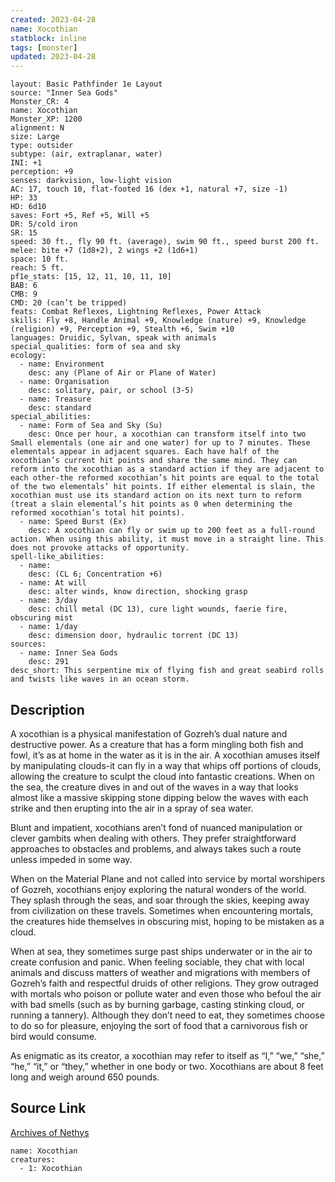 ```yaml
---
created: 2023-04-28
name: Xocothian
statblock: inline
tags: [monster]
updated: 2023-04-28
---
```

```statblock
layout: Basic Pathfinder 1e Layout
source: "Inner Sea Gods"
Monster_CR: 4
name: Xocothian
Monster_XP: 1200
alignment: N
size: Large
type: outsider
subtype: (air, extraplanar, water)
INI: +1
perception: +9
senses: darkvision, low-light vision
AC: 17, touch 10, flat-footed 16 (dex +1, natural +7, size -1)
HP: 33
HD: 6d10
saves: Fort +5, Ref +5, Will +5
DR: 5/cold iron
SR: 15
speed: 30 ft., fly 90 ft. (average), swim 90 ft., speed burst 200 ft.
melee: bite +7 (1d8+2), 2 wings +2 (1d6+1)
space: 10 ft.
reach: 5 ft.
pf1e_stats: [15, 12, 11, 10, 11, 10]
BAB: 6
CMB: 9
CMD: 20 (can’t be tripped)
feats: Combat Reflexes, Lightning Reflexes, Power Attack
skills: Fly +8, Handle Animal +9, Knowledge (nature) +9, Knowledge (religion) +9, Perception +9, Stealth +6, Swim +10
languages: Druidic, Sylvan, speak with animals
special_qualities: form of sea and sky
ecology:
  - name: Environment
    desc: any (Plane of Air or Plane of Water)
  - name: Organisation
    desc: solitary, pair, or school (3-5)
  - name: Treasure
    desc: standard
special_abilities:
  - name: Form of Sea and Sky (Su)
    desc: Once per hour, a xocothian can transform itself into two Small elementals (one air and one water) for up to 7 minutes. These elementals appear in adjacent squares. Each have half of the xocothian’s current hit points and share the same mind. They can reform into the xocothian as a standard action if they are adjacent to each other-the reformed xocothian’s hit points are equal to the total of the two elementals’ hit points. If either elemental is slain, the xocothian must use its standard action on its next turn to reform (treat a slain elemental’s hit points as 0 when determining the reformed xocothian’s total hit points).
  - name: Speed Burst (Ex)
    desc: A xocothian can fly or swim up to 200 feet as a full-round action. When using this ability, it must move in a straight line. This does not provoke attacks of opportunity.
spell-like_abilities:
  - name:
    desc: (CL 6; Concentration +6)
  - name: At will
    desc: alter winds, know direction, shocking grasp
  - name: 3/day
    desc: chill metal (DC 13), cure light wounds, faerie fire, obscuring mist
  - name: 1/day
    desc: dimension door, hydraulic torrent (DC 13)
sources:
  - name: Inner Sea Gods
    desc: 291
desc_short: This serpentine mix of flying fish and great seabird rolls and twists like waves in an ocean storm.
```
## Description
A xocothian is a physical manifestation of Gozreh’s dual nature and destructive power. As a creature that has a form mingling both fish and fowl, it’s as at home in the water as it is in the air. A xocothian amuses itself by manipulating clouds-it can fly in a way that whips off portions of clouds, allowing the creature to sculpt the cloud into fantastic creations. When on the sea, the creature dives in and out of the waves in a way that looks almost like a massive skipping stone dipping below the waves with each strike and then erupting into the air in a spray of sea water.

Blunt and impatient, xocothians aren’t fond of nuanced manipulation or clever gambits when dealing with others. They prefer straightforward approaches to obstacles and problems, and always takes such a route unless impeded in some way.

When on the Material Plane and not called into service by mortal worshipers of Gozreh, xocothians enjoy exploring the natural wonders of the world. They splash through the seas, and soar through the skies, keeping away from civilization on these travels. Sometimes when encountering mortals, the creatures hide themselves in obscuring mist, hoping to be mistaken as a cloud.

When at sea, they sometimes surge past ships underwater or in the air to create confusion and panic. When feeling sociable, they chat with local animals and discuss matters of weather and migrations with members of Gozreh’s faith and respectful druids of other religions. They grow outraged with mortals who poison or pollute water and even those who befoul the air with bad smells (such as by burning garbage, casting stinking cloud, or running a tannery). Although they don’t need to eat, they sometimes choose to do so for pleasure, enjoying the sort of food that a carnivorous fish or bird would consume.

As enigmatic as its creator, a xocothian may refer to itself as “I,” “we,” “she,” “he,” “it,” or “they,” whether in one body or two. Xocothians are about 8 feet long and weigh around 650 pounds.
## Source Link
[Archives of Nethys](https://aonprd.com/MonsterDisplay.aspx?ItemName=Xocothian)
```encounter-table
name: Xocothian
creatures:
  - 1: Xocothian
```
